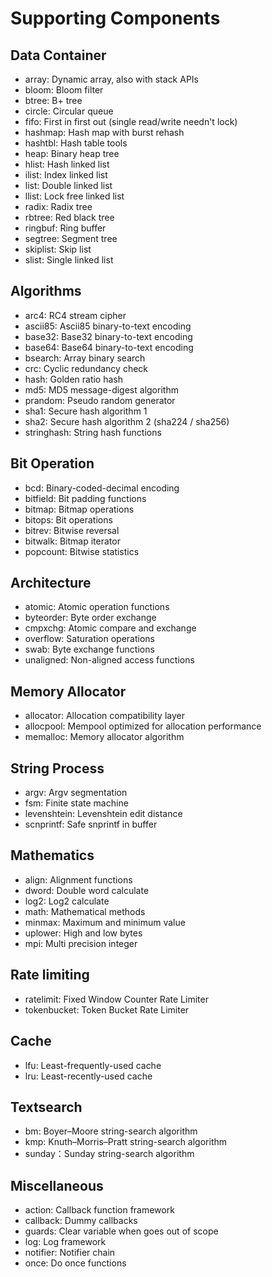 # Supporting Components

## Data Container

- array: Dynamic array, also with stack APIs
- bloom: Bloom filter
- btree: B+ tree
- circle: Circular queue
- fifo: First in first out (single read/write needn't lock)
- hashmap: Hash map with burst rehash
- hashtbl: Hash table tools
- heap: Binary heap tree
- hlist: Hash linked list
- ilist: Index linked list
- list: Double linked list
- llist: Lock free linked list
- radix: Radix tree
- rbtree: Red black tree
- ringbuf: Ring buffer
- segtree: Segment tree
- skiplist: Skip list
- slist: Single linked list

## Algorithms

- arc4: RC4 stream cipher
- ascii85: Ascii85 binary-to-text encoding
- base32: Base32 binary-to-text encoding
- base64: Base64 binary-to-text encoding
- bsearch: Array binary search
- crc: Cyclic redundancy check
- hash: Golden ratio hash
- md5: MD5 message-digest algorithm
- prandom: Pseudo random generator
- sha1: Secure hash algorithm 1
- sha2: Secure hash algorithm 2 (sha224 / sha256)
- stringhash: String hash functions

## Bit Operation

- bcd: Binary-coded-decimal encoding
- bitfield: Bit padding functions
- bitmap: Bitmap operations
- bitops: Bit operations
- bitrev: Bitwise reversal
- bitwalk: Bitmap iterator
- popcount: Bitwise statistics

## Architecture

- atomic: Atomic operation functions
- byteorder: Byte order exchange
- cmpxchg: Atomic compare and exchange
- overflow: Saturation operations
- swab: Byte exchange functions
- unaligned: Non-aligned access functions

## Memory Allocator

- allocator: Allocation compatibility layer
- allocpool: Mempool optimized for allocation performance
- memalloc: Memory allocator algorithm

## String Process

- argv: Argv segmentation
- fsm: Finite state machine
- levenshtein: Levenshtein edit distance
- scnprintf: Safe snprintf in buffer

## Mathematics

- align: Alignment functions
- dword: Double word calculate
- log2: Log2 calculate
- math: Mathematical methods
- minmax: Maximum and minimum value
- uplower: High and low bytes
- mpi: Multi precision integer

## Rate limiting

- ratelimit: Fixed Window Counter Rate Limiter
- tokenbucket: Token Bucket Rate Limiter

## Cache

- lfu: Least-frequently-used cache
- lru: Least-recently-used cache

## Textsearch

- bm: Boyer–Moore string-search algorithm
- kmp: Knuth–Morris–Pratt string-search algorithm
- sunday：Sunday string-search algorithm

## Miscellaneous

- action: Callback function framework
- callback: Dummy callbacks
- guards: Clear variable when goes out of scope
- log: Log framework
- notifier: Notifier chain
- once: Do once functions
